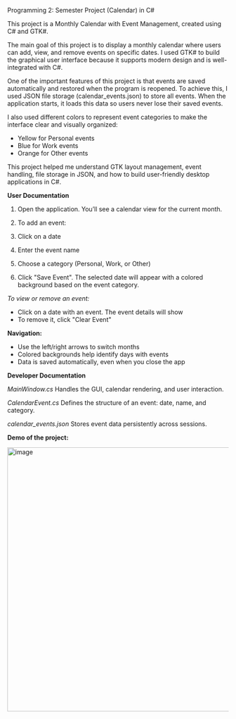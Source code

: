 Programming 2: Semester Project (Calendar) in C#

This project is a Monthly Calendar with Event Management, created using C# and GTK#.

The main goal of this project is to display a monthly calendar where users can add, view, and remove events on specific dates. I used GTK# to build the graphical user interface because it supports modern design and is well-integrated with C#.

One of the important features of this project is that events are saved automatically and restored when the program is reopened. To achieve this, I used JSON file storage (calendar_events.json) to store all events. When the application starts, it loads this data so users never lose their saved events.

I also used different colors to represent event categories to make the interface clear and visually organized:

- Yellow for Personal events
- Blue for Work events
- Orange for Other events

This project helped me understand GTK layout management, event handling, file storage in JSON, and how to build user-friendly desktop applications in C#.

**User Documentation**
1) Open the application. You’ll see a calendar view for the current month.

2) To add an event:

3) Click on a date

4) Enter the event name

5) Choose a category (Personal, Work, or Other)

6) Click "Save Event". The selected date will appear with a colored background based on the event category.

_To view or remove an event:_

 - Click on a date with an event. The event details will show
 - To remove it, click "Clear Event"

**Navigation:**

- Use the left/right arrows to switch months
- Colored backgrounds help identify days with events
- Data is saved automatically, even when you close the app

**Developer Documentation**

_MainWindow.cs_
Handles the GUI, calendar rendering, and user interaction.

_CalendarEvent.cs_
Defines the structure of an event: date, name, and category.

_calendar_events.json_
Stores event data persistently across sessions.

**Demo of the project:**

<img width="600" alt="image" src="https://github.com/user-attachments/assets/d7d63a81-a8d2-453d-b8c7-3e7ccfb2a1f1" />

